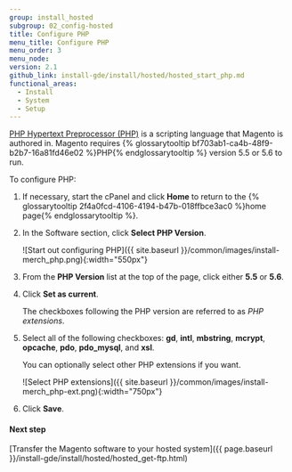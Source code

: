 ```yaml
---
group: install_hosted
subgroup: 02_config-hosted
title: Configure PHP
menu_title: Configure PHP
menu_order: 3
menu_node:
version: 2.1
github_link: install-gde/install/hosted/hosted_start_php.md
functional_areas:
  - Install
  - System
  - Setup
---
```


[PHP Hypertext Preprocessor (PHP)](http://php.net/manual/en/faq.general.php) is a scripting language that Magento is authored in. Magento requires {% glossarytooltip bf703ab1-ca4b-48f9-b2b7-16a81fd46e02 %}PHP{% endglossarytooltip %} version 5.5 or 5.6 to run.

To configure PHP:

1.	If necessary, start the cPanel and click **Home** to return to the {% glossarytooltip 2f4a0fcd-4106-4194-b47b-018ffbce3ac0 %}home page{% endglossarytooltip %}.
2.	In the Software section, click **Select PHP Version**.

    ![Start out configuring PHP]({{ site.baseurl }}/common/images/install-merch_php.png){:width="550px"}

3.	From the **PHP Version** list at the top of the page, click either **5.5** or **5.6**.

4.	Click **Set as current**.

    The checkboxes following the PHP version are referred to as *PHP extensions*.

4.	Select all of the following checkboxes: **gd**, **intl**, **mbstring**, **mcrypt**, **opcache**, **pdo**, **pdo_mysql**, and **xsl**.

    You can optionally select other PHP extensions if you want.

    ![Select PHP extensions]({{ site.baseurl }}/common/images/install-merch_php-ext.png){:width="750px"}

5.	Click **Save**.

#### Next step
[Transfer the Magento software to your hosted system]({{ page.baseurl }}/install-gde/install/hosted/hosted_get-ftp.html)
